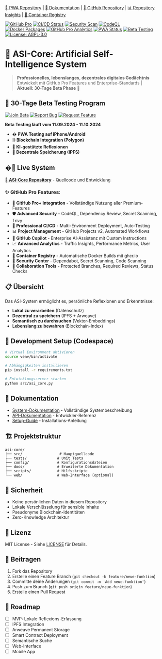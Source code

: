 [📱 PWA Repository](https://github.com/swisscomfort/asi-core) | [📖 Dokumentation](./docs/) | [🔗 GitHub Repository](https://github.com/swisscomfort/asi-core) | [📊 Repository Insights](https://github.com/swisscomfort/asi-core/graphs/traffic) | [🐳 Container Registry](https://github.com/swisscomfort/asi-core/pkgs/container/asi-core)

[![GitHub Pro](https://img.shields.io/badge/GitHub-Pro%20User-orange?style=for-the-badge&logo=github)](https://github.com/swisscomfort)
[![CI/CD Status](https://github.com/swisscomfort/asi-core/workflows/Advanced%20CI%2FCD%20Pipeline/badge.svg)](https://github.com/swisscomfort/asi-core/actions)
[![Security Scan](https://github.com/swisscomfort/asi-core/workflows/Advanced%20Security%20Scan/badge.svg)](https://github.com/swisscomfort/asi-core/actions)
[![CodeQL](https://github.com/swisscomfort/asi-core/workflows/CodeQL/badge.svg)](https://github.com/swisscomfort/asi-core/security)
[![Docker Packages](https://github.com/swisscomfort/asi-core/workflows/🐳%20Docker%20Package%20(GitHub%20Pro)/badge.svg)](https://github.com/swisscomfort/asi-core/actions)
[![GitHub Pro Analytics](https://github.com/swisscomfort/asi-core/workflows/📊%20GitHub%20Pro%20Analytics%20&%20Insights/badge.svg)](https://github.com/swisscomfort/asi-core/actions)
[![PWA Status](https://img.shields.io/badge/PWA-Development-green)](https://github.com/swisscomfort/asi-core)
[![Beta Testing](https://img.shields.io/badge/Beta-30%20Days-blue)](https://github.com/swisscomfort/asi-core/issues?q=label%3Abeta-testing)
[![License: AGPL-3.0](https://img.shields.io/badge/License-AGPL%203.0-blue.svg)](https://www.gnu.org/licenses/agpl-3.0)

# 🧠 ASI-Core: Artificial Self-Intelligence System

> **Professionelles, lebenslanges, dezentrales digitales Gedächtnis**  
> Entwickelt mit GitHub Pro Features und Enterprise-Standards | **Aktuell: 30-Tage Beta Phase** 🧪

## 🎯 **30-Tage Beta Testing Program**

[![Join Beta](https://img.shields.io/badge/Join-Beta%20Testing-blue?style=for-the-badge)](https://github.com/swisscomfort/asi-core/issues/new?template=beta-feedback.yml)
[![Report Bug](https://img.shields.io/badge/Report-Bug-red?style=for-the-badge)](https://github.com/swisscomfort/asi-core/issues/new?template=bug-report.yml)
[![Request Feature](https://img.shields.io/badge/Request-Feature-green?style=for-the-badge)](https://github.com/swisscomfort/asi-core/issues/new?template=feature-request.yml)

**Beta Testing läuft vom 11.09.2024 - 11.10.2024**
- � **PWA Testing auf iPhone/Android**
- ⛓️ **Blockchain Integration (Polygon)**
- 🤖 **KI-gestützte Reflexionen**
- 🔐 **Dezentrale Speicherung (IPFS)**

## �🚀 Live System

**[📱 ASI-Core Repository](https://github.com/swisscomfort/asi-core)** - Quellcode und Entwicklung

### ✨ GitHub Pro Features:

- 🏢 **GitHub Pro+ Integration** - Vollständige Nutzung aller Premium-Features
- 🛡️ **Advanced Security** - CodeQL, Dependency Review, Secret Scanning, Trivy
- 🔄 **Professional CI/CD** - Multi-Environment Deployment, Auto-Testing
- 📊 **Project Management** - GitHub Projects v2, Automated Workflows
- 🤖 **GitHub Copilot** - Enterprise AI-Assistenz mit Custom Instructions
- 📈 **Advanced Analytics** - Traffic Insights, Performance Metrics, User Analytics
- 🐳 **Container Registry** - Automatische Docker Builds mit ghcr.io
- 🔐 **Security Center** - Dependabot, Secret Scanning, Code Scanning
- 👥 **Collaboration Tools** - Protected Branches, Required Reviews, Status Checks

## 📋 Übersicht

Das ASI-System ermöglicht es, persönliche Reflexionen und Erkenntnisse:

- **Lokal zu verarbeiten** (Datenschutz)
- **Dezentral zu speichern** (IPFS + Arweave)
- **Semantisch zu durchsuchen** (Vektor-Embeddings)
- **Lebenslang zu bewahren** (Blockchain-Index)

## 🚀 Development Setup (Codespace)

```bash
# Virtual Environment aktivieren
source venv/bin/activate

# Abhängigkeiten installieren
pip install -r requirements.txt

# Entwicklungsserver starten
python src/asi_core.py
```

## 📖 Dokumentation

- [System-Dokumentation](./ASI_System_Dokumentation.md) - Vollständige Systembeschreibung
- [API-Dokumentation](./docs/api.md) - Entwickler-Referenz
- [Setup-Guide](./docs/setup.md) - Installations-Anleitung

## 🏗️ Projektstruktur

```
asi-core/
├── src/                 # Hauptquellcode
├── tests/              # Unit Tests
├── config/             # Konfigurationsdateien
├── docs/               # Erweiterte Dokumentation
├── scripts/            # Hilfsskripte
└── web/                # Web-Interface (optional)
```

## 🔐 Sicherheit

- Keine persönlichen Daten in diesem Repository
- Lokale Verschlüsselung für sensible Inhalte
- Pseudonyme Blockchain-Identitäten
- Zero-Knowledge Architektur

## 📄 Lizenz

MIT License - Siehe [LICENSE](./LICENSE) für Details.

## 🤝 Beitragen

1. Fork das Repository
2. Erstelle einen Feature Branch (`git checkout -b feature/neue-funktion`)
3. Committe deine Änderungen (`git commit -m 'Add neue-funktion'`)
4. Push zum Branch (`git push origin feature/neue-funktion`)
5. Erstelle einen Pull Request

## 🎯 Roadmap

- [ ] MVP: Lokale Reflexions-Erfassung
- [ ] IPFS Integration
- [ ] Arweave Permanent Storage
- [ ] Smart Contract Deployment
- [ ] Semantische Suche
- [ ] Web-Interface
- [ ] Mobile App
